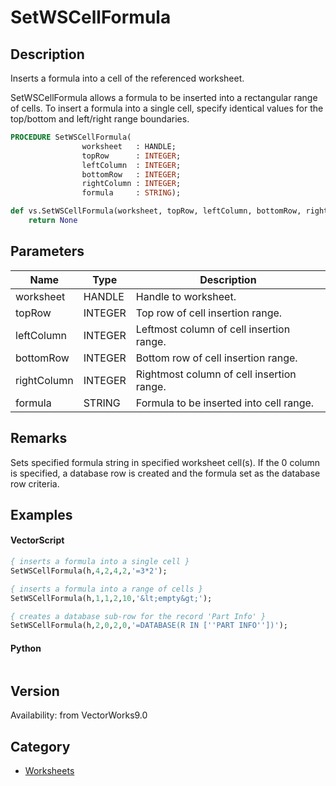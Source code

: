 # SetWSCellFormula

## Description
Inserts a formula into a cell of the referenced worksheet.

SetWSCellFormula allows a formula to be inserted into a rectangular range of cells. To insert a formula into a single cell, specify identical values for the top/bottom and left/right range boundaries.

```pascal
PROCEDURE SetWSCellFormula(
				worksheet   : HANDLE;
				topRow      : INTEGER;
				leftColumn  : INTEGER;
				bottomRow   : INTEGER;
				rightColumn : INTEGER;
				formula     : STRING);
```

```python
def vs.SetWSCellFormula(worksheet, topRow, leftColumn, bottomRow, rightColumn, formula):
    return None
```

## Parameters
|Name|Type|Description|
|---|---|---|
|worksheet|HANDLE|Handle to worksheet.|
|topRow|INTEGER|Top row of cell insertion range.|
|leftColumn|INTEGER|Leftmost column of cell insertion range.|
|bottomRow|INTEGER|Bottom row of cell insertion range.|
|rightColumn|INTEGER|Rightmost column of cell insertion range.|
|formula|STRING|Formula to be inserted into cell range.|

## Remarks
Sets specified formula string in specified worksheet cell(s).
If the 0 column is specified, a database row is created and the formula set as the database row criteria.

## Examples
#### VectorScript ####
```pascal
{ inserts a formula into a single cell }
SetWSCellFormula(h,4,2,4,2,'=3*2');

{ inserts a formula into a range of cells }
SetWSCellFormula(h,1,1,2,10,'&lt;empty&gt;');

{ creates a database sub-row for the record 'Part Info' }
SetWSCellFormula(h,2,0,2,0,'=DATABASE(R IN [''PART INFO''])');
```
#### Python ####
```python

```

## Version
Availability: from VectorWorks9.0

## Category
* [Worksheets](../Categories/Worksheets.md)
